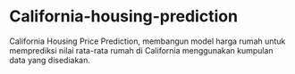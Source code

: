 # California-housing-prediction
California Housing Price Prediction, membangun model harga rumah untuk memprediksi nilai rata-rata rumah di California menggunakan kumpulan data yang disediakan.
